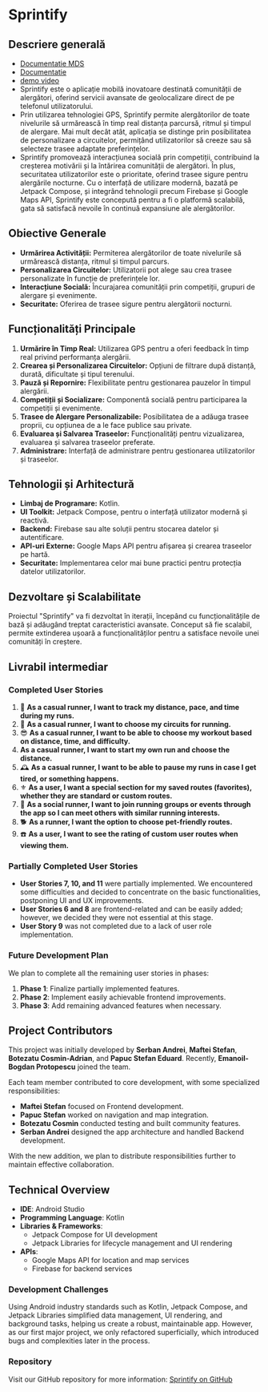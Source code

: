 # Sprintify

## Descriere generală 
- [Documentatie MDS](https://unibucro0-my.sharepoint.com/:w:/g/personal/andrei_serban2_s_unibuc_ro/EarfcWY9supBlMPhswjEhzEB3C0jFTkZZg-_rroAxqg6Aw)
- [Documentatie](https://docs.google.com/document/d/1q6KTpr0s6aStWbkO2FxidhJT9VBT0mx_ogxfuw1GFE8/edit?usp=sharing)
- [demo video](https://www.youtube.com/watch?v=h1O4onwRKA4)
- Sprintify este o aplicație mobilă inovatoare destinată comunității de alergători, oferind servicii avansate de geolocalizare direct de pe telefonul utilizatorului.
- Prin utilizarea tehnologiei GPS, Sprintify permite alergătorilor de toate nivelurile să urmărească în timp real distanța parcursă, ritmul și timpul de alergare. Mai mult decât atât, aplicația se distinge prin posibilitatea de personalizare a circuitelor, permițând utilizatorilor să creeze sau să selecteze trasee adaptate preferințelor. 
- Sprintify promovează interacțiunea socială prin competiții, contribuind la creșterea motivării și la întărirea comunității de alergători. În plus, securitatea utilizatorilor este o prioritate, oferind trasee sigure pentru alergările nocturne. Cu o interfață de utilizare modernă, bazată pe Jetpack Compose, și integrând tehnologii precum Firebase și Google Maps API, Sprintify este concepută pentru a fi o platformă scalabilă, gata să satisfacă nevoile în continuă expansiune ale alergătorilor.


## Obiective Generale

- **Urmărirea Activității:** Permiterea alergătorilor de toate nivelurile să urmărească distanța, ritmul și timpul parcurs.
- **Personalizarea Circuitelor:** Utilizatorii pot alege sau crea trasee personalizate în funcție de preferințele lor.
- **Interacțiune Socială:** Încurajarea comunității prin competiții, grupuri de alergare și evenimente.
- **Securitate:** Oferirea de trasee sigure pentru alergătorii nocturni.

## Funcționalități Principale

1. **Urmărire în Timp Real:** Utilizarea GPS pentru a oferi feedback în timp real privind performanța alergării.
2. **Crearea și Personalizarea Circuitelor:** Opțiuni de filtrare după distanță, durată, dificultate și tipul terenului.
3. **Pauză și Repornire:** Flexibilitate pentru gestionarea pauzelor în timpul alergării.
4. **Competiții și Socializare:** Componentă socială pentru participarea la competiții și evenimente.
5. **Trasee de Alergare Personalizabile:** Posibilitatea de a adăuga trasee proprii, cu opțiunea de a le face publice sau private.
6. **Evaluarea și Salvarea Traseelor:** Funcționalități pentru vizualizarea, evaluarea și salvarea traseelor preferate.
7. **Administrare:** Interfață de administrare pentru gestionarea utilizatorilor și traseelor.

## Tehnologii și Arhitectură

- **Limbaj de Programare:** Kotlin.
- **UI Toolkit:** Jetpack Compose, pentru o interfață utilizator modernă și reactivă.
- **Backend:** Firebase sau alte soluții pentru stocarea datelor și autentificare.
- **API-uri Externe:** Google Maps API pentru afișarea și crearea traseelor pe hartă.
- **Securitate:** Implementarea celor mai bune practici pentru protecția datelor utilizatorilor.

## Dezvoltare și Scalabilitate

Proiectul "Sprintify" va fi dezvoltat în iterații, începând cu funcționalitățile de bază și adăugând treptat caracteristici avansate. Conceput să fie scalabil, permite extinderea ușoară a funcționalităților pentru a satisface nevoile unei comunități în creștere.


## Livrabil intermediar

### Completed User Stories

1. 👑 **As a casual runner, I want to track my distance, pace, and time during my runs.**
2. 🐸 **As a casual runner, I want to choose my circuits for running.**
3. 😎 **As a casual runner, I want to be able to choose my workout based on distance, time, and difficulty.**
4. **As a casual runner, I want to start my own run and choose the distance.**
5. 🕰️ **As a casual runner, I want to be able to pause my runs in case I get tired, or something happens.**
6. ⚜️ **As a user, I want a special section for my saved routes (favorites), whether they are standard or custom routes.**
7. 👥 **As a social runner, I want to join running groups or events through the app so I can meet others with similar running interests.**
8. 🐕 **As a runner, I want the option to choose pet-friendly routes.**
9. ☎️ **As a user, I want to see the rating of custom user routes when viewing them.**

### Partially Completed User Stories

- **User Stories 7, 10, and 11** were partially implemented. We encountered some difficulties and decided to concentrate on the basic functionalities, postponing UI and UX improvements.
- **User Stories 6 and 8** are frontend-related and can be easily added; however, we decided they were not essential at this stage.
- **User Story 9** was not completed due to a lack of user role implementation.

### Future Development Plan

We plan to complete all the remaining user stories in phases:
1. **Phase 1**: Finalize partially implemented features.
2. **Phase 2**: Implement easily achievable frontend improvements.
3. **Phase 3**: Add remaining advanced features when necessary.

## Project Contributors

This project was initially developed by **Serban Andrei**, **Maftei Stefan**, **Botezatu Cosmin-Adrian**, and **Papuc Stefan Eduard**. Recently, **Emanoil-Bogdan Protopescu** joined the team.

Each team member contributed to core development, with some specialized responsibilities:
- **Maftei Stefan** focused on Frontend development.
- **Papuc Stefan** worked on navigation and map integration.
- **Botezatu Cosmin** conducted testing and built community features.
- **Serban Andrei** designed the app architecture and handled Backend development.

With the new addition, we plan to distribute responsibilities further to maintain effective collaboration.

## Technical Overview

- **IDE**: Android Studio
- **Programming Language**: Kotlin
- **Libraries & Frameworks**:
  - Jetpack Compose for UI development
  - Jetpack Libraries for lifecycle management and UI rendering
- **APIs**:
  - Google Maps API for location and map services
  - Firebase for backend services

### Development Challenges

Using Android industry standards such as Kotlin, Jetpack Compose, and Jetpack Libraries simplified data management, UI rendering, and background tasks, helping us create a robust, maintainable app. However, as our first major project, we only refactored superficially, which introduced bugs and complexities later in the process.

### Repository

Visit our GitHub repository for more information: [Sprintify on GitHub](https://github.com/SerbanA01/Sprintify)

